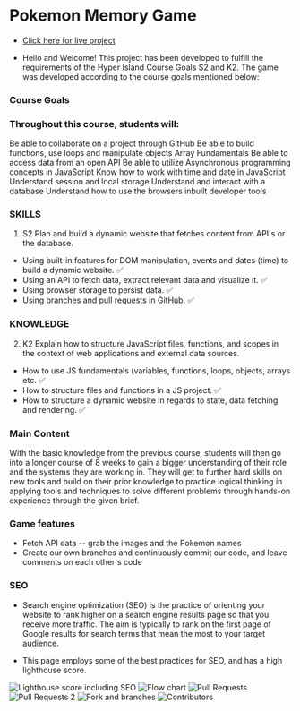 # Pokemon Memory Game

- [Click here for live project](https://adorable-syrniki-de194e.netlify.app/)

- Hello and Welcome!
  This project has been developed to fulfill the requirements of the Hyper Island Course Goals S2 and K2.
  The game was developed according to the course goals mentioned below:

### Course Goals

### Throughout this course, students will:

Be able to collaborate on a project through GitHub
Be able to build functions, use loops and manipulate objects
Array Fundamentals
Be able to access data from an open API
Be able to utilize Asynchronous programming concepts in JavaScript
Know how to work with time and date in JavaScript
Understand session and local storage
Understand and interact with a database
Understand how to use the browsers inbuilt developer tools

### SKILLS

1. S2 Plan and build a dynamic website that fetches content from API's or the database.

- Using built-in features for DOM manipulation, events and dates (time) to build a dynamic website. ✅
- Using an API to fetch data, extract relevant data and visualize it. ✅
- Using browser storage to persist data. ✅
- Using branches and pull requests in GitHub. ✅

### KNOWLEDGE

2. K2 Explain how to structure JavaScript files, functions, and scopes in the context of web applications and external data sources.

- How to use JS fundamentals (variables, functions, loops, objects, arrays etc. ✅
- How to structure files and functions in a JS project. ✅
- How to structure a dynamic website in regards to state, data fetching and rendering. ✅

### Main Content

With the basic knowledge from the previous course, students will then go into a longer course of 8 weeks to
gain a bigger understanding of their role and the systems they are working in. They will get to further hard
skills on new tools and build on their prior knowledge to practice logical thinking in applying tools and
techniques to solve different problems through hands-on experience through the given brief.

### Game features

- Fetch API data -- grab the images and the Pokemon names
- Create our own branches and continuously commit our code, and leave comments on each other's code

### SEO

- Search engine optimization (SEO) is the practice of orienting your website to rank higher on a search
  engine results page so that you receive more traffic. The aim is typically to rank on the first page of
  Google results for search terms that mean the most to your target audience.

- This page employs some of the best practices for SEO, and has a high lighthouse score.

![Lighthouse score including SEO](https://res.cloudinary.com/frank2021/image/upload/v1669640884/pokemon_game/lighthouse_pxwo8b.png)
![Flow chart](https://res.cloudinary.com/frank2021/image/upload/v1669640273/pokemon_game/Flow_chart_xmjjop.png)
![Pull Requests](https://res.cloudinary.com/frank2021/image/upload/v1669640716/pokemon_game/pull_requests_yqvh01.png)
![Pull Requests 2](https://res.cloudinary.com/frank2021/image/upload/v1669640716/pokemon_game/pull_requests_2_vftzw9.png)
![Fork and branches](https://res.cloudinary.com/frank2021/image/upload/v1669640716/pokemon_game/fork_and_branches_hvdn9g.png)
![Contributors](https://res.cloudinary.com/frank2021/image/upload/v1669640716/pokemon_game/contributors_gv5hh6.png)
